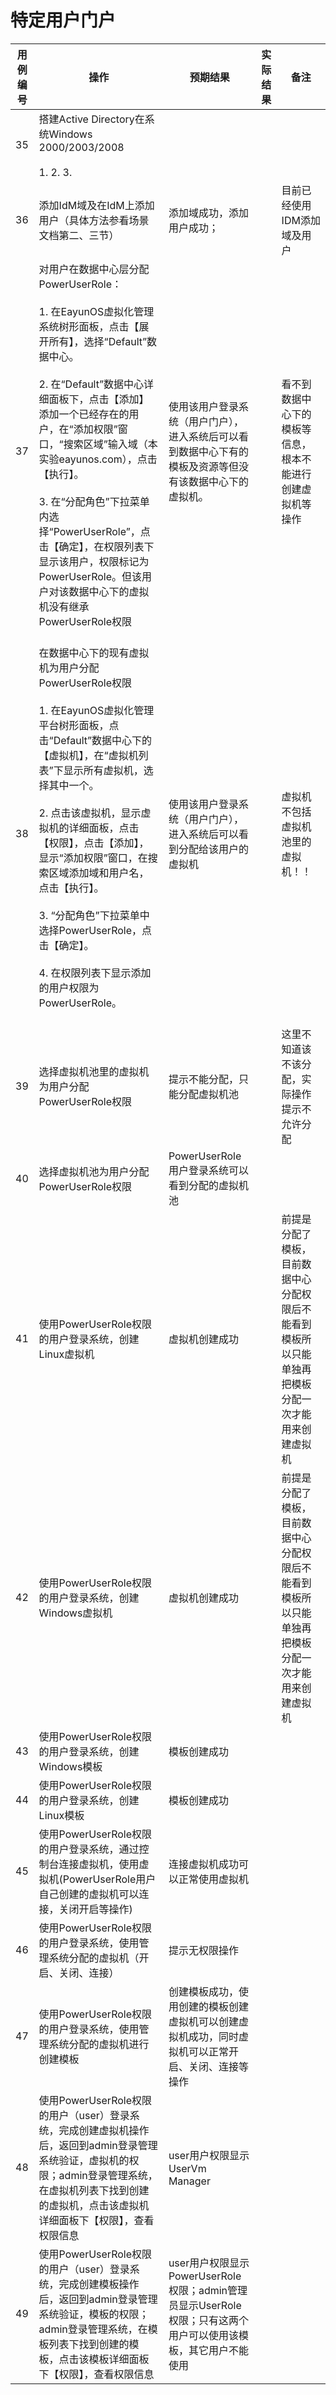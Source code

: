 # 特定用户门户

|用例编号|操作|预期结果|实际结果|备注|
|--------|----|--------|--------|----|
|35|搭建Active Directory在系统Windows 2000/2003/2008<br/><br/>1.  2.  3.  ||||
|36|添加IdM域及在IdM上添加用户（具体方法参看场景文档第二、三节）|添加域成功，添加用户成功；||目前已经使用IDM添加域及用户|
|37|对用户在数据中心层分配PowerUserRole：<br/><br/>1.  在EayunOS虚拟化管理系统树形面板，点击【展开所有】，选择“Default”数据中心。<br/><br/>2.  在“Default”数据中心详细面板下，点击【添加】添加一个已经存在的用户，在“添加权限”窗口，“搜索区域”输入域（本实验eayunos.com），点击【执行】。<br/><br/>3.  在“分配角色”下拉菜单内选择“PowerUserRole”，点击【确定】，在权限列表下显示该用户，权限标记为PowerUserRole。但该用户对该数据中心下的虚拟机没有继承PowerUserRole权限<br/><br/>|使用该用户登录系统（用户门户），进入系统后可以看到数据中心下有的模板及资源等但没有该数据中心下的虚拟机。||看不到数据中心下的模板等信息，根本不能进行创建虚拟机等操作|
|38|在数据中心下的现有虚拟机为用户分配PowerUserRole权限<br/><br/>1.  在EayunOS虚拟化管理平台树形面板，点击“Default”数据中心下的【虚拟机】，在“虚拟机列表”下显示所有虚拟机，选择其中一个。<br/><br/>2.  点击该虚拟机，显示虚拟机的详细面板，点击【权限】，点击【添加】，显示“添加权限”窗口，在搜索区域添加域和用户名，点击【执行】。<br/><br/>3.  “分配角色”下拉菜单中选择PowerUserRole，点击【确定】。<br/><br/>4.  在权限列表下显示添加的用户权限为PowerUserRole。<br/><br/>|使用该用户登录系统（用户门户），进入系统后可以看到分配给该用户的虚拟机||虚拟机不包括虚拟机池里的虚拟机！！|
|39|选择虚拟机池里的虚拟机为用户分配PowerUserRole权限|提示不能分配，只能分配虚拟机池||这里不知道该不该分配，实际操作提示不允许分配|
|40|选择虚拟机池为用户分配PowerUserRole权限|PowerUserRole用户登录系统可以看到分配的虚拟机池|||
|41|使用PowerUserRole权限的用户登录系统，创建Linux虚拟机|虚拟机创建成功||前提是分配了模板，目前数据中心分配权限后不能看到模板所以只能单独再把模板分配一次才能用来创建虚拟机|
|42|使用PowerUserRole权限的用户登录系统，创建Windows虚拟机|虚拟机创建成功||前提是分配了模板，目前数据中心分配权限后不能看到模板所以只能单独再把模板分配一次才能用来创建虚拟机|
|43|使用PowerUserRole权限的用户登录系统，创建Windows模板|模板创建成功|||
|44|使用PowerUserRole权限的用户登录系统，创建Linux模板|模板创建成功|||
|45|使用PowerUserRole权限的用户登录系统，通过控制台连接虚拟机，使用虚拟机(PowerUserRole用户自己创建的虚拟机可以连接，关闭开启等操作)|连接虚拟机成功可以正常使用虚拟机|||
|46|使用PowerUserRole权限的用户登录系统，使用管理系统分配的虚拟机（开启、关闭、连接）|提示无权限操作|||
|47|使用PowerUserRole权限的用户登录系统，使用管理系统分配的虚拟机进行创建模板|创建模板成功，使用创建的模板创建虚拟机可以创建虚拟机成功，同时虚拟机可以正常开启、关闭、连接等操作|||
|48|使用PowerUserRole权限的用户（user）登录系统，完成创建虚拟机操作后，返回到admin登录管理系统验证，虚拟机的权限；admin登录管理系统，在虚拟机列表下找到创建的虚拟机，点击该虚拟机详细面板下【权限】，查看权限信息|user用户权限显示UserVm Manager|||
|49|使用PowerUserRole权限的用户（user）登录系统，完成创建模板操作后，返回到admin登录管理系统验证，模板的权限；admin登录管理系统，在模板列表下找到创建的模板，点击该模板详细面板下【权限】，查看权限信息|user用户权限显示PowerUserRole权限；admin管理员显示UserRole权限；只有这两个用户可以使用该模板，其它用户不能使用|||

